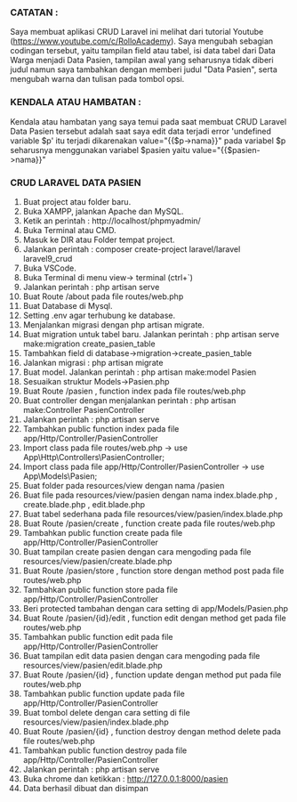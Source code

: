 ### CATATAN :
Saya membuat aplikasi CRUD Laravel ini melihat dari tutorial Youtube (https://www.youtube.com/c/RolloAcademy). Saya mengubah sebagian codingan tersebut, yaitu tampilan field atau tabel, isi data tabel dari Data Warga menjadi Data Pasien, tampilan awal yang seharusnya tidak diberi judul namun saya tambahkan dengan memberi judul "Data Pasien", serta mengubah warna dan tulisan pada tombol opsi.

### KENDALA ATAU HAMBATAN :
Kendala atau hambatan yang saya temui pada saat membuat CRUD Laravel Data Pasien tersebut adalah saat saya edit data terjadi error 'undefined variable $p' itu terjadi dikarenakan value="{{$p->nama}}" pada variabel $p seharusnya menggunakan variabel $pasien yaitu value="{{$pasien->nama}}"

### CRUD LARAVEL DATA PASIEN
1. Buat project atau folder baru.
2. Buka XAMPP, jalankan Apache dan MySQL.
3. Ketik an perintah : http://localhost/phpmyadmin/
4. Buka Terminal atau CMD.
5. Masuk ke DIR atau Folder tempat project.
6. Jalankan perintah : composer create-project laravel/laravel laravel9_crud
7. Buka VSCode.
8. Buka Terminal di menu view-> terminal (ctrl+`)
9. Jalankan perintah : php artisan serve
10. Buat Route /about pada file routes/web.php
11. Buat Database di Mysql.
12. Setting .env agar terhubung ke database.
13. Menjalankan migrasi dengan php artisan migrate.
14. Buat migration untuk tabel baru. Jalankan perintah : php artisan serve make:migration create_pasien_table
15. Tambahkan field di database->migration->create_pasien_table
16. Jalankan migrasi : php artisan migrate
17. Buat model. Jalankan perintah : php artisan make:model Pasien 
18. Sesuaikan struktur Models->Pasien.php
19. Buat Route /pasien , function index pada file routes/web.php
20. Buat controller dengan menjalankan perintah : php artisan make:Controller PasienController
21. Jalankan perintah : php artisan serve
22. Tambahkan public function index pada file app/Http/Controller/PasienController
23. Import class pada file routes/web.php -> use App\Http\Controllers\PasienController;
24. Import class pada file app/Http/Controller/PasienController -> use App\Models\Pasien;
25. Buat folder pada resources/view dengan nama /pasien
26. Buat file pada resources/view/pasien dengan nama index.blade.php , create.blade.php , edit.blade.php
27. Buat tabel sederhana pada file resources/view/pasien/index.blade.php
28. Buat Route /pasien/create , function create pada file routes/web.php
29. Tambahkan public function create pada file app/Http/Controller/PasienController
30. Buat tampilan create pasien dengan cara mengoding pada file resources/view/pasien/create.blade.php
31. Buat Route /pasien/store , function store dengan method post pada file routes/web.php
32. Tambahkan public function store pada file app/Http/Controller/PasienController
33. Beri protected tambahan dengan cara setting di app/Models/Pasien.php
34. Buat Route /pasien/{id}/edit , function edit dengan method get pada file routes/web.php
35. Tambahkan public function edit pada file app/Http/Controller/PasienController
36. Buat tampilan edit data pasien dengan cara mengoding pada file resources/view/pasien/edit.blade.php
37. Buat Route /pasien/{id} , function update dengan method put pada file routes/web.php
38. Tambahkan public function update pada file app/Http/Controller/PasienController
39. Buat tombol delete dengan cara setting di file resources/view/pasien/index.blade.php
40. Buat Route /pasien/{id} , function destroy dengan method delete pada file routes/web.php
41. Tambahkan public function destroy pada file app/Http/Controller/PasienController
42. Jalankan perintah : php artisan serve
43. Buka chrome dan ketikkan : http://127.0.0.1:8000/pasien
44. Data berhasil dibuat dan disimpan
